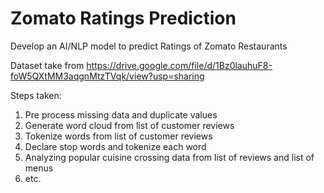 # Zomato Ratings Prediction

Develop an AI/NLP model to predict Ratings of Zomato Restaurants

Dataset take from
https://drive.google.com/file/d/1Bz0lauhuF8-foW5QXtMM3aqgnMtzTVqk/view?usp=sharing

Steps taken:
1. Pre process missing data and duplicate values
2. Generate word cloud from list of customer reviews
3. Tokenize words from list of customer reviews
4. Declare stop words and tokenize each word
5. Analyzing popular cuisine crossing data from list of reviews and list of menus
6. etc.
